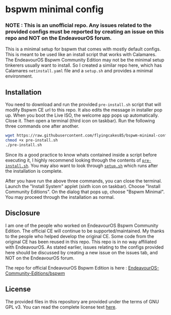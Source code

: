 # bspwm minimal config

### NOTE : This is an unofficial repo. Any issues related to the provided configs must be reported by creating an issue on this repo and NOT on the EndeavourOS forum.

This is a minimal setup for bspwm that comes with mostly default configs. This is meant to be used like an install script that works with Calamares. The EndeavourOS Bspwm Community Edition may not be the minimal setup tinkerers usually want to install. So I created a similar repo here, which has Calamares `netinstall.yaml` file and a `setup.sh` and provides a minimal environment.

## Installation

You need to download and run the provided `pre-install.sh` script that will modify Bspwm CE url to this repo. It also edits the message in installer pop up.
When you boot the Live ISO, the welcome app pops up automatically. Close it. Then open a terminal (third icon on taskbar). Run the following three commands one after another.
```sh
wget https://raw.githubusercontent.com/flyingcakes85/bspwm-minimal-config/main/pre-install.sh
chmod +x pre-install.sh
./pre-install.sh
```
Since its a good practice to know whats contained inside a script before executing it, I highly recommend looking through the contents of [`pre-install.sh`](https://github.com/flyingcakes85/bspwm-minimal-config/blob/main/pre-install.sh). You may also want to look through [`setup.sh`](https://github.com/flyingcakes85/bspwm-minimal-config/blob/main/setup.sh) which runs after the installation is complete.

After you have run the above three commands, you can close the terminal. Launch the "Install System" applet (sixth icon on taskbar). Choose "Install Community Editions". On the dialog that pops up, choose "Bspwm Minimal". You may proceed through the installation as normal. 

## Disclosure

I am one of the people who worked on EndeavourOS Bspwm Community Edition. The official CE will continue to be supported/maintained. My thanks to the people who helped develop the original CE. Some code from the original CE has been reused in this repo. This repo is in no way affiliated with EndeavourOS. As stated earlier, issues relating to the configs provided here should be discussed by creating a new issue on the issues tab, and NOT on the EndeavourOS forum. 

The repo for official EndeavourOS Bspwm Edition is here : [EndeavourOS-Community-Editions/bspwm](https://github.com/EndeavourOS-Community-Editions/bspwm)

## License

The provided files in this repository are provided under the terms of GNU GPL v3. You can read the complete license text [here](https://github.com/flyingcakes85/bspwm-minimal-config/blob/main/LICENSE). 
